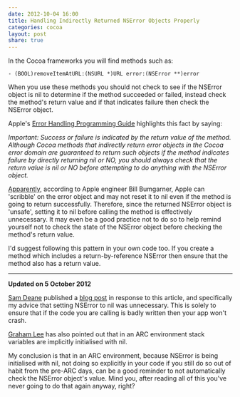```yaml
---
date: 2012-10-04 16:00
title: Handling Indirectly Returned NSError Objects Properly
categories: cocoa
layout: post
share: true
---
```


In the Cocoa frameworks you will find methods such as:

	- (BOOL)removeItemAtURL:(NSURL *)URL error:(NSError **)error

When you use these methods you should not check to see if the NSError object is nil to determine if the method succeeded or failed, instead check the method's return value and if that indicates failure then check the NSError object.

Apple's [Error Handling Programming Guide](http://developer.apple.com/mac/library/documentation/cocoa/Conceptual/ErrorHandlingCocoa/CreateCustomizeNSError/CreateCustomizeNSError.html#//apple_ref/doc/uid/TP40001806-CH204-SW2) highlights this fact by saying:

<cite>Important: Success or failure is indicated by the return value of the method. Although Cocoa methods that indirectly return error objects in the Cocoa error domain are guaranteed to return such objects if the method indicates failure by directly returning nil or NO, you should always check that the return value is nil or NO before attempting to do anything with the NSError object.</cite>

[Apparently](https://twitter.com/bbum/status/6131130082), according to Apple engineer Bill Bumgarner,  Apple can 'scribble' on the error object and may not reset it to nil even if the method is going to return successfully. Therefore, since the returned NSError object is 'unsafe', setting it to nil before calling the method is effectively unnecessary. It may even be a good practice not to do so to help remind yourself not to check the state of the NSError object before checking the method's return value.

I'd suggest following this pattern in your own code too. If you create a method which includes a return-by-reference NSError then ensure that the method also has a return value.

---

__Updated on 5 October 2012__

[Sam Deane](https://twitter.com/samdeane) published a [blog post](http://www.bornsleepy.com/bornsleepy/nserror-and-paranoia) in response to this article, and specifically my advice that setting NSError to nil was unnecessary.  This is solely to ensure that if the code you are calling is badly written then your app won't crash.

[Graham Lee](https://twitter.com/secboffin) has also pointed out that in an ARC environment stack variables are implicitly initialised with nil.

My conclusion is that in an ARC environment, because NSError is being initialised with nil, not doing so explicitly in your code if you still do so out of habit from the pre-ARC days, can be a good reminder to not automatically check the NSError object's value. Mind you, after reading all of this you've never going to do that again anyway, right?
